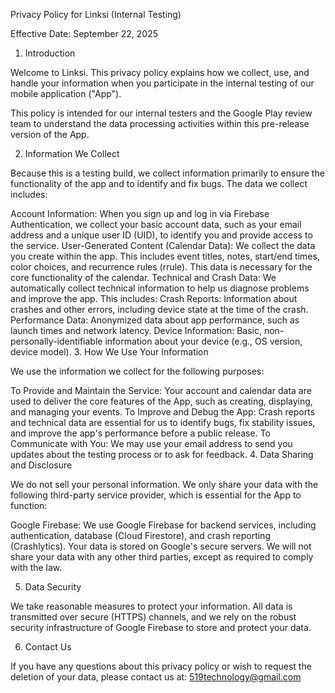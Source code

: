 Privacy Policy for Linksi (Internal Testing) 

Effective Date: September 22, 2025 

1. Introduction 

Welcome to Linksi. This privacy policy explains how we collect, use, and handle your information when you participate in the internal testing of our mobile application ("App"). 

This policy is intended for our internal testers and the Google Play review team to understand the data processing activities within this pre-release version of the App. 

2. Information We Collect 

Because this is a testing build, we collect information primarily to ensure the functionality of the app and to identify and fix bugs. The data we collect includes: 

Account Information: When you sign up and log in via Firebase Authentication, we collect your basic account data, such as your email address and a unique user ID (UID), to identify you and provide access to the service. 
User-Generated Content (Calendar Data): We collect the data you create within the app. This includes event titles, notes, start/end times, color choices, and recurrence rules (rrule). This data is necessary for the core functionality of the calendar. 
Technical and Crash Data: We automatically collect technical information to help us diagnose problems and improve the app. This includes: 
Crash Reports: Information about crashes and other errors, including device state at the time of the crash. 
Performance Data: Anonymized data about app performance, such as launch times and network latency. 
Device Information: Basic, non-personally-identifiable information about your device (e.g., OS version, device model). 
3. How We Use Your Information 

We use the information we collect for the following purposes: 

To Provide and Maintain the Service: Your account and calendar data are used to deliver the core features of the App, such as creating, displaying, and managing your events. 
To Improve and Debug the App: Crash reports and technical data are essential for us to identify bugs, fix stability issues, and improve the app's performance before a public release. 
To Communicate with You: We may use your email address to send you updates about the testing process or to ask for feedback. 
4. Data Sharing and Disclosure 

We do not sell your personal information. We only share your data with the following third-party service provider, which is essential for the App to function: 

Google Firebase: We use Google Firebase for backend services, including authentication, database (Cloud Firestore), and crash reporting (Crashlytics). Your data is stored on Google's secure servers. 
We will not share your data with any other third parties, except as required to comply with the law. 

5. Data Security 

We take reasonable measures to protect your information. All data is transmitted over secure (HTTPS) channels, and we rely on the robust security infrastructure of Google Firebase to store and protect your data. 

6. Contact Us 

If you have any questions about this privacy policy or wish to request the deletion of your data, please contact us at:    519technology@gmail.com 

 
